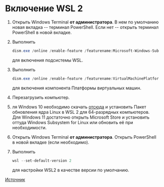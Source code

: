 # Включение WSL 2
1. Открыть Windows Terminal **от администратора**. В нем по умолчанию новая вкладка -- терминал PowerShell. Если нет -- открыть терминал PowerShell в новой вкладке.
2. Выполнить

	```powershell
	dism.exe /online /enable-feature /featurename:Microsoft-Windows-Subsystem-Linux /all /norestart
	```

	для включения подсистемы WSL.
3. Выполнить

	```powershell
	dism.exe /online /enable-feature /featurename:VirtualMachinePlatform /all /norestart
	```

	для включения компонента Платформы виртуальных машин.

4. Перезагрузить компьютер.
5. ля Windows 10 необходимо скачать [отсюда](https://wslstorestorage.blob.core.windows.net/wslblob/wsl_update_x64.msi) и установить Пакет обновления ядра Linux в WSL 2 для 64-разрядных компьютеров. Для Windows 11 достаточно открыть Microsoft Store и установить оттуда Windows Subsystem for Linux или обновить её при необходимости.
6. Открыть Windows Terminal **от администратора**. Открыть PowerShell в новой вкладке (если необходимо).
7. Выполнить
	```powershell
	wsl --set-default-version 2
	```

	для настройки WSL2 в качестве версии по умолчанию.

[Источник](https://docs.microsoft.com/ru-ru/windows/wsl/install-win10)
